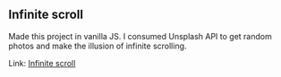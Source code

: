## Infinite scroll

Made this project in vanilla JS. I consumed Unsplash API to get random photos and make the illusion of infinite scrolling.

Link: [Infinite scroll](https://develawyer-infinite-scroll.netlify.app/)

